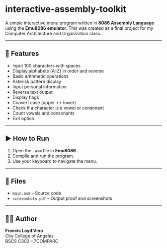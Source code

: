 # interactive-assembly-toolkit

A simple interactive menu program written in **8086 Assembly Language** using the **Emu8086 emulator**. This was created as a final project for my Computer Architecture and Organization class.

---

## 🔧 Features

- Input 100 characters with spaces  
- Display alphabets (A–Z) in order and reverse  
- Basic arithmetic operations  
- Asterisk pattern display  
- Input personal information  
- Reverse text output  
- Display flags  
- Convert case (upper ↔ lower)  
- Check if a character is a vowel or consonant  
- Count vowels and consonants  
- Exit option  

---

## ▶️ How to Run

1. Open the `.asm` file in **Emu8086**.  
2. Compile and run the program.  
3. Use your keyboard to navigate the menu.

---

## 📄 Files

- `main.asm` – Source code  
- `screenshots.pdf` – Output proof and screenshots  

---

## 👨‍💻 Author

**Francis Loyd Vino**  
City College of Angeles  
BSCS C302 – 7COMPARC  
